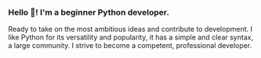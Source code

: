 ### Hello 👋! I'm a beginner Python developer.
Ready to take on the most ambitious ideas and contribute to development.
I like Python for its versatility and popularity, it has a simple and clear syntax, a large community.
I strive to become a competent, professional developer.



<!--
**Evkasonka/Evkasonka** is a ✨ _special_ ✨ repository because its `README.md` (this file) appears on your GitHub profile.

Here are some ideas to get you started:

- 🔭 I’m currently working on ...
- 🌱 I’m currently learning ...
- 👯 I’m looking to collaborate on ...
- 🤔 I’m looking for help with ...
- 💬 Ask me about ...
- 📫 How to reach me: ...
- 😄 Pronouns: ...
- ⚡ Fun fact: ...
-->
